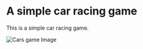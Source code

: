 # A simple car racing game

This is a simple car racing game.

![Cars game Image](img/calculator_cars_game_img.jpg)
